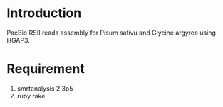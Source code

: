 # Introduction

PacBio RSII reads assembly for Pisum sativu and Glycine argyrea using HGAP3.

# Requirement

1) smrtanalysis 2.3p5
2) ruby rake

